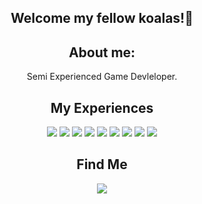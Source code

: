 
<h2 align="center">Welcome my fellow koalas!👋</h2>

<h2 align="center"> About me:</h2>
<p align="center">
 Semi Experienced Game Devleloper. <br>
</p>

<h2 align="center">My Experiences</h2>

<div align="center">
    <img class="js" src="https://img.shields.io/badge/JavaScript-F7DF1E?style=for-the-badge&amp;logo=javascript&amp;logoColor=black">
    <img class="csharp" src="https://img.shields.io/badge/C%23-239120?style=for-the-badge&amp;logo=c-sharp&amp;logoColor=white">
    <img class="cpp" src="https://img.shields.io/badge/C++-00599C?style=for-the-badge&amp;logo=c%2B%2B&amp;logoColor=white">
    <img class="lua" src="https://img.shields.io/badge/Lua-2C2D72?style=for-the-badge&amp;logo=lua&amp;logoColor=white">
    <img class="c" src="https://img.shields.io/badge/C-00599C?style=for-the-badge&amp;logo=c&amp;logoColor=white">
    <img class="rust" src="https://img.shields.io/badge/Rust-000000?style=for-the-badge&amp;logo=rust&amp;logoColor=white">
    <img class="vsc" src="https://img.shields.io/badge/VSC-404D59?style=for-the-badge&amp;logo=VISUALSTUDIOCODE&amp;logoColor=0078d7">
    <img class="unity" src="https://img.shields.io/badge/Unity-100000?style=for-the-badge&amp;logo=unity&amp;logoColor=white">
    <img class="roblox" src="https://img.shields.io/badge/Roblox-000000?style=for-the-badge&amp;logo=roblox&amp;logoColor=white">
</div>



<h2 align="center">Find Me</h2>
 <p align="center">
    <a href="https://discord.gg/8HwggqPQ5u" alt="Koala Studios">
        <img src="https://img.shields.io/badge/Discord-7289DA?style=for-the-badge&logo=discord&logoColor=white">
    </a>

 </p>
